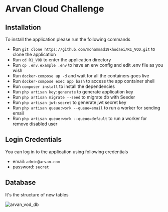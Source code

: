 # Arvan Cloud Challenge

## Installation
To install the application please run the following commands
* Run `git clone https://github.com/mohammad19khodaei/R1_VOD.git` to clone the application
* Run `cd R1_VOD` to enter the application directory
* Run `cp .env.example .env` to have an env config and edit .env file as you wish
* Run `docker-compose up -d` and wait for all the containers goes live
* Run `docker-compose exec app bash` to access the app container shell
* Run `composer install` to install the dependencies
* Run `php artisan key:generate` to generate application key
* Run `php artisan migrate --seed` to migrate db with Seeder
* Run `php artisan jwt:secret` to generate jwt secret key
* Run `php artisan queue:work --queue=email` to run a worker for sending email
* Run `php artisan queue:work --queue=default` to run a worker for remove disabled user

## Login Credentials
You can log in to the application using following credentials
* email: `admin@arvan.com`
* password: `secret`

## Database
It's the structure of new tables

![arvan_vod_db](https://user-images.githubusercontent.com/30317757/134793106-a06ee261-2148-412c-8489-6d5af350d0f5.png)

